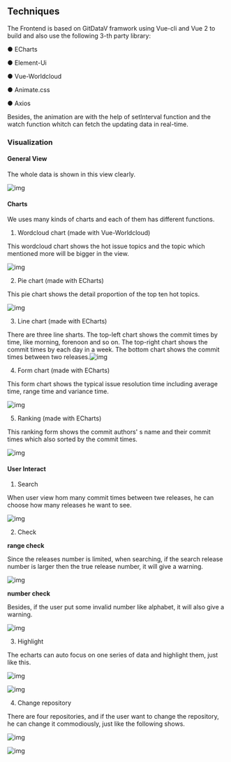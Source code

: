## **Techniques**

The Frontend is based on GitDataV framwork using Vue-cli and Vue 2 to build and also use the following 3-th party library:

 ● ECharts

● Element-Ui

● Vue-Worldcloud

● Animate.css

● Axios

Besides, the animation are with the help of setInterval function and the watch function whitch can fetch the updating data in real-time.

### Visualization

#### **General** View

The whole data is shown in this view clearly.

![img](https://docimg2.docs.qq.com/image/AgAACLEozRlPN5ESoN9FD6ri8p1vl1x9.png?w=1920&h=942)

#### **Charts**

We uses many kinds of charts and each of them has different functions.

1. Wordcloud chart (made with Vue-Worldcloud)

This wordcloud chart shows the hot issue topics and the topic which mentioned more will be bigger in the view.

![img](https://docimg10.docs.qq.com/image/AgAACLEozRmKBgpvFuBAX7X1cUzXhy11.png?w=459&h=263)

2. Pie chart (made with ECharts)

This pie chart shows the detail proportion of the top ten hot topics.

![img](https://docimg5.docs.qq.com/image/AgAACLEozRnnrKR7W-FNNohcyKSBW3dh.png?w=447&h=336)

3. Line chart (made with ECharts)

There are three line sharts. The top-left chart shows the commit times by time, like morning, forenoon and so on. The top-right chart shows the commit times by each day in a week. The bottom chart shows the commit times between two releases.![img](https://docimg3.docs.qq.com/image/AgAACLEozRlGmOfLVwpJV5r3h5aJu5ua.png?w=1069&h=736)

4. Form chart (made with ECharts)

This form chart shows the typical issue resolution time including average time, range time and variance time. 

![img](https://docimg4.docs.qq.com/image/AgAACLEozRmNOhWjAj1HcrkCso7DcyyO.png?w=454&h=119)

5. Ranking (made with ECharts)

This ranking form shows the commit authors' s name and their commit times which also sorted by the commit times.

![img](https://docimg1.docs.qq.com/image/AgAACLEozRmQ2zjhjw5FWrXS_aOAov--.png?imageMogr2/thumbnail/1600x%3E/ignore-error/1)

#### **User Interact**

1. Search

When user view hom many commit times between twe releases, he can choose how many releases he want to see.

![img](https://docimg1.docs.qq.com/image/AgAACLEozRnxkGj08vNI5pkWAHAphsN3.png?w=989&h=358)

2. Check

**range check**

Since the releases number is limited, when searching, if the search release number is larger then the true release number, it will give a warning.

![img](https://docimg8.docs.qq.com/image/AgAACLEozRlfQ51bCfBG_JYdJSw-qaSr.png?w=1425&h=942)

**number check**

Besides, if the user put some invalid number like alphabet, it will also give a warning.

![img](https://docimg6.docs.qq.com/image/AgAACLEozRkZW4T6oMBDAZD6fNqpiDXX.png?w=1421&h=942)

3. Highlight

The echarts can auto focus on one series of data and highlight them, just like this.

![img](https://docimg9.docs.qq.com/image/AgAACLEozRmCxkCuojpHCKbfy6LenAtw.png?w=449&h=332)

![img](https://docimg9.docs.qq.com/image/AgAACLEozRmSI_V-_v5GxbykAEFp6Duz.png?w=512&h=300)

4. Change repository

There are four repositories, and if the user want to change the repository, he can change it commodiously, just like the following shows.

![img](https://docimg4.docs.qq.com/image/AgAACLEozRnLtBwBsUBMwrTJ-U66g7vA.png?w=1920&h=942)

![img](https://docimg8.docs.qq.com/image/AgAACLEozRnTK-qFZBNJ6o9KODiT8jMX.png?w=1920&h=942)

